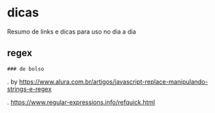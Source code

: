# dicas
Resumo de links e dicas para uso no dia a dia


## regex
	### de bolso 
  . by https://www.alura.com.br/artigos/javascript-replace-manipulando-strings-e-regex
	
  . https://www.regular-expressions.info/refquick.html
   
